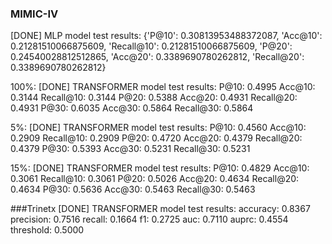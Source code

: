 ### MIMIC-IV
[DONE] MLP model test results: {'P@10': 0.30813953488372087, 'Acc@10': 0.21281510066875609, 'Recall@10': 0.21281510066875609, 'P@20': 0.24540028812512865, 'Acc@20': 0.3389690780262812, 'Recall@20': 0.3389690780262812}

100%:
[DONE] TRANSFORMER model test results:
  P@10: 0.4995
  Acc@10: 0.3144
  Recall@10: 0.3144
  P@20: 0.5388
  Acc@20: 0.4931
  Recall@20: 0.4931
  P@30: 0.6035
  Acc@30: 0.5864
  Recall@30: 0.5864

5%:
[DONE] TRANSFORMER model test results:
  P@10: 0.4560
  Acc@10: 0.2909
  Recall@10: 0.2909
  P@20: 0.4720
  Acc@20: 0.4379
  Recall@20: 0.4379
  P@30: 0.5393
  Acc@30: 0.5231
  Recall@30: 0.5231

15%:
[DONE] TRANSFORMER model test results:
  P@10: 0.4829
  Acc@10: 0.3061
  Recall@10: 0.3061
  P@20: 0.5026
  Acc@20: 0.4634
  Recall@20: 0.4634
  P@30: 0.5636
  Acc@30: 0.5463
  Recall@30: 0.5463

###Trinetx
[DONE] TRANSFORMER model test results:
  accuracy: 0.8367
  precision: 0.7516
  recall: 0.1664
  f1: 0.2725
  auc: 0.7110
  auprc: 0.4554
  threshold: 0.5000